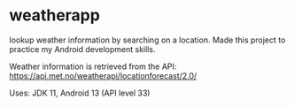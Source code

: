 # weatherapp
lookup weather information by searching on a location. Made this project to practice my Android development skills.

Weather information is retrieved from the API:
https://api.met.no/weatherapi/locationforecast/2.0/

Uses:
JDK 11, Android 13 (API level 33)
